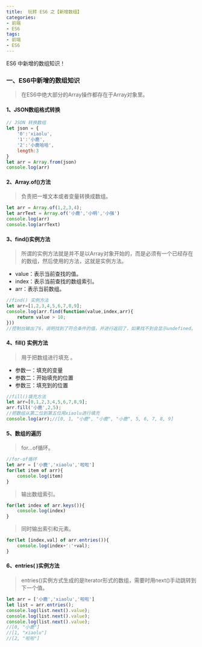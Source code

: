 ```yaml
---
title:  玩转 ES6 之【新增数组】
categories:
- 前端
- ES6
tags:
- 前端
- ES6
---
```


ES6 中新增的数组知识！

<!--more-->

### 一、ES6中新增的数组知识

> 在ES6中绝大部分的Array操作都存在于Array对象里。



#### 1、**JSON数组格式转换** 

```javascript
// JSON 转换数组
let json = {
    '0':'xiaolu',
    '1':'小鹿',
    '2':'小鹿哈哈',
    length:3
}
let arr = Array.from(json)
console.log(arr)
```



#### 2、**Array.of()方法** 

> 负责把一堆文本或者变量转换成数组。 

```javascript
let arr = Array.of(1,2,3,4);
let arrText = Array.of('小鹿','小明','小强')
console.log(arr)
console.log(arrText)
```



#### 3、find()实例方法

> 所谓的实例方法就是并不是以Array对象开始的，而是必须有一个已经存在的数组，然后使用的方法，这就是实例方法。

- value：表示当前查找的值。
- index：表示当前查找的数组索引。
- arr：表示当前数组。

```javascript
//find() 实例方法
let arr=[1,2,3,4,5,6,7,8,9];
console.log(arr.find(function(value,index,arr){
    return value > 10;
}))
//控制台输出了6，说明找到了符合条件的值，并进行返回了，如果找不到会显示undefined。
```



#### 4、fill() 实例方法

> 用于把数组进行填充 。

- 参数一：填充的变量 
- 参数二：开始填充的位置 
- 参数三：填充到的位置 

```javascript
//fill()填充方法
let arr=[0,1,2,3,4,5,6,7,8,9];
arr.fill('小鹿',2,5);
//把数组从第二位到第五位用xiaolu进行填充
console.log(arr);//[0, 1, "小鹿", "小鹿", "小鹿", 5, 6, 7, 8, 9]
```



#### 5、数组的遍历

> for…of循环。

```javascript
//for-of循环
let arr = ['小鹿','xiaolu','啦啦']
for(let item of arr){
    console.log(item)
}
```

> 输出数组索引。

```javascript
for(let index of arr.keys()){
    console.log(index)
}
```

> 同时输出索引和元素。

```javascript
for(let [index,val] of arr.entries()){
    console.log(index+':'+val);
}
```



#### 6、**entries( )实例方法** 

> entries()实例方式生成的是Iterator形式的数组，需要时用next()手动跳转到下一个值。 

```javascript
let arr = ['小鹿','xiaolu','啦啦']
let list = arr.entries();
console.log(list.next().value);
console.log(list.next().value);
console.log(list.next().value);
//[0, "小鹿"]
//[1, "xiaolu"]
//[2, "啦啦"]
```





















